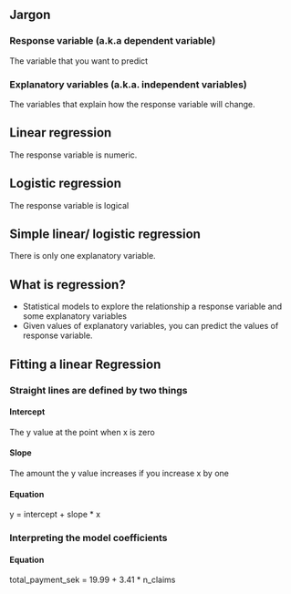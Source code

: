 ## Jargon
### Response variable (a.k.a dependent variable)
The variable that you want to predict
### Explanatory variables (a.k.a. independent variables)
The variables that explain how the response variable will change.
## Linear regression 
The response variable is numeric.
## Logistic regression
The response variable is logical
## Simple linear/ logistic regression
There is only one explanatory variable.
## What is regression?
* Statistical models to explore the relationship a response variable and some explanatory variables
* Given values of explanatory variables, you can predict the values of response variable.

## Fitting a linear Regression
### Straight lines are defined by two things
#### Intercept
The y value at the point when x is zero
#### Slope
The amount the y value increases if you increase x by one
#### Equation 
y = intercept + slope * x
### Interpreting the model coefficients
#### Equation 
total_payment_sek = 19.99 + 3.41 * n_claims
